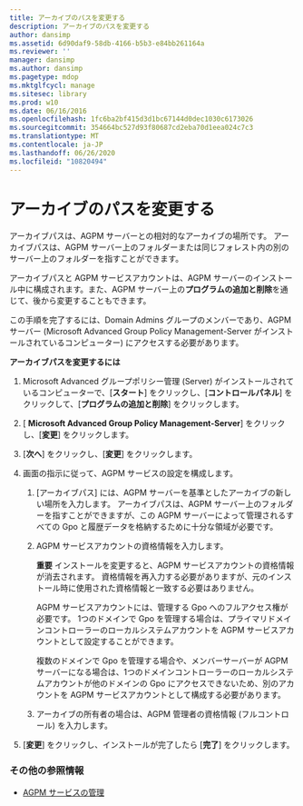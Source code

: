 ```yaml
---
title: アーカイブのパスを変更する
description: アーカイブのパスを変更する
author: dansimp
ms.assetid: 6d90daf9-58db-4166-b5b3-e84bb261164a
ms.reviewer: ''
manager: dansimp
ms.author: dansimp
ms.pagetype: mdop
ms.mktglfcycl: manage
ms.sitesec: library
ms.prod: w10
ms.date: 06/16/2016
ms.openlocfilehash: 1fc6ba2bf415d3d1bc67144d0dec1030c6173026
ms.sourcegitcommit: 354664bc527d93f80687cd2eba70d1eea024c7c3
ms.translationtype: MT
ms.contentlocale: ja-JP
ms.lasthandoff: 06/26/2020
ms.locfileid: "10820494"
---
```

# アーカイブのパスを変更する


アーカイブパスは、AGPM サーバーとの相対的なアーカイブの場所です。 アーカイブパスは、AGPM サーバー上のフォルダーまたは同じフォレスト内の別のサーバー上のフォルダーを指すことができます。

アーカイブパスと AGPM サービスアカウントは、AGPM サーバーのインストール中に構成されます。また、AGPM サーバー上の**プログラムの追加と削除**を通じて、後から変更することもできます。

この手順を完了するには、Domain Admins グループのメンバーであり、AGPM サーバー (Microsoft Advanced Group Policy Management-Server がインストールされているコンピューター) にアクセスする必要があります。

**アーカイブパスを変更するには**

1.  Microsoft Advanced グループポリシー管理 (Server) がインストールされているコンピューターで、[**スタート**] をクリックし、[**コントロールパネル**] をクリックして、[**プログラムの追加と削除**] をクリックします。

2.  [ **Microsoft Advanced Group Policy Management-Server**] をクリックし、[**変更**] をクリックします。

3.  [**次へ**] をクリックし、[**変更**] をクリックします。

4.  画面の指示に従って、AGPM サービスの設定を構成します。

    1.  [アーカイブパス] には、AGPM サーバーを基準としたアーカイブの新しい場所を入力します。 アーカイブパスは、AGPM サーバー上のフォルダーを指すことができますが、この AGPM サーバーによって管理されるすべての Gpo と履歴データを格納するために十分な領域が必要です。

    2.  AGPM サービスアカウントの資格情報を入力します。

        **重要** インストールを変更すると、AGPM サービスアカウントの資格情報が消去されます。 資格情報を再入力する必要がありますが、元のインストール時に使用された資格情報と一致する必要はありません。

        AGPM サービスアカウントには、管理する Gpo へのフルアクセス権が必要です。 1つのドメインで Gpo を管理する場合は、プライマリドメインコントローラーのローカルシステムアカウントを AGPM サービスアカウントとして設定することができます。

        複数のドメインで Gpo を管理する場合や、メンバーサーバーが AGPM サーバーになる場合は、1つのドメインコントローラーのローカルシステムアカウントが他のドメインの Gpo にアクセスできないため、別のアカウントを AGPM サービスアカウントとして構成する必要があります。

         

    3.  アーカイブの所有者の場合は、AGPM 管理者の資格情報 (フルコントロール) を入力します。

5.  [**変更**] をクリックし、インストールが完了したら [**完了**] をクリックします。

### その他の参照情報

-   [AGPM サービスの管理](managing-the-agpm-service.md)

 

 





